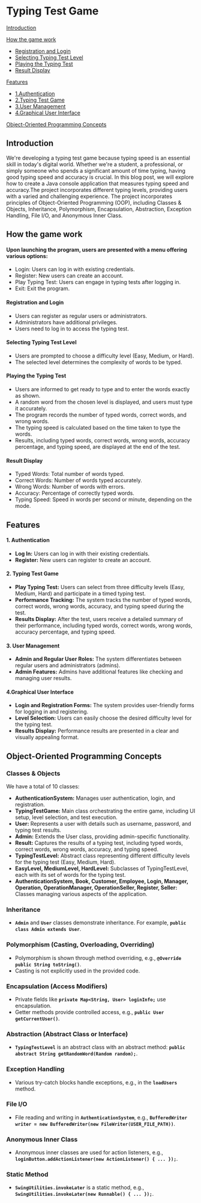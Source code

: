 # Typing Test Game
[Introduction](#introduction)

[How the game work](#how-the-game-work)
- [Registration and Login](#registration-and-login)
- [Selecting Typing Test Level](#selecting-typing-test-level)
- [Playing the Typing Test](#playing-the-typing-test)
- [Result Display](#result-display)

[Features](#features)
- [1.Authentication](#1-authentication)
- [2.Typing Test Game](2-typing-test-game)
- [3.User Management](3-user-management)
- [4.Graphical User Interface](#graphical-user-interface)

[Object-Oriented Programming Concepts](#object-oriented-programming-concepts)

## Introduction
We're developing a typing test game because typing speed is an essential skill in today's digital world. Whether we're a student, a professional, or simply someone who spends a significant amount of time typing, having good typing speed and accuracy is crucial. In this blog post, we will explore how to create a Java console application that measures typing speed and accuracy.The project incorporates different typing levels, providing users with a varied and challenging experience. The project incorporates principles of Object-Oriented Programming (OOP), including Classes & Objects, Inheritance, Polymorphism, Encapsulation, Abstraction, Exception Handling, File I/O, and Anonymous Inner Class.
## How the game work
#### **Upon launching the program, users are presented with a menu offering various options:**<br/> 
- Login: Users can log in with existing credentials.
- Register: New users can create an account.
- Play Typing Test: Users can engage in typing tests after logging in.
- Exit: Exit the program.
   
#### **Registration and Login**<br/>
- Users can register as regular users or administrators.
- Administrators have additional privileges.
- Users need to log in to access the typing test.

#### **Selecting Typing Test Level**<br/>
- Users are prompted to choose a difficulty level (Easy, Medium, or Hard).
- The selected level determines the complexity of words to be typed.

#### **Playing the Typing Test**<br/>
- Users are informed to get ready to type and to enter the words exactly as shown.
- A random word from the chosen level is displayed, and users must type it accurately.
- The program records the number of typed words, correct words, and wrong words.
- The typing speed is calculated based on the time taken to type the words.
- Results, including typed words, correct words, wrong words, accuracy percentage, and typing speed, are displayed at the end of the test.

#### **Result Display**<br/>
- Typed Words: Total number of words typed.
- Correct Words: Number of words typed accurately.
- Wrong Words: Number of words with errors.
- Accuracy: Percentage of correctly typed words.
- Typing Speed: Speed in words per second or minute, depending on the mode.

## Features
#### **1. Authentication**<br/>
- **Log In:** Users can log in with their existing credentials.
- **Register:** New users can register to create an account.

#### **2. Typing Test Game**<br/>
- **Play Typing Test:** Users can select from three difficulty levels (Easy, Medium, Hard) and participate in a timed typing test.
- **Performance Tracking:** The system tracks the number of typed words, correct words, wrong words, accuracy, and typing speed during the test.
- **Results Display:** After the test, users receive a detailed summary of their performance, including typed words, correct words, wrong words, accuracy percentage, and typing speed.

#### **3. User Management**<br/>
- **Admin and Regular User Roles:** The system differentiates between regular users and administrators (admins).
- **Admin Features:** Admins have additional features like checking and managing user results.
  
#### **4.Graphical User Interface**<br/>
- **Login and Registration Forms:** The system provides user-friendly forms for logging in and registering.
- **Level Selection:** Users can easily choose the desired difficulty level for the typing test.
- **Results Display:** Performance results are presented in a clear and visually appealing format.

## Object-Oriented Programming Concepts

### Classes & Objects

We have a total of 10 classes:
- **AuthenticationSystem:** Manages user authentication, login, and registration.
- **TypingTestGame:** Main class orchestrating the entire game, including UI setup, level selection, and test execution.
- **User:** Represents a user with details such as username, password, and typing test results.
- **Admin:** Extends the User class, providing admin-specific functionality.
- **Result:** Captures the results of a typing test, including typed words, correct words, wrong words, accuracy, and typing speed.
- **TypingTestLevel:** Abstract class representing different difficulty levels for the typing test (Easy, Medium, Hard).
- **EasyLevel, MediumLevel, HardLevel:** Subclasses of TypingTestLevel, each with its set of words for the typing test.
- **AuthenticationSystem, Book, Customer, Employee, Login, Manager, Operation, OperationManager, OperationSeller, Register, Seller:** Classes managing various aspects of the application.

### Inheritance
 - **`Admin`** and **`User`** classes demonstrate inheritance. For example, **`public class Admin extends User`**.

### Polymorphism (Casting, Overloading, Overriding)
- Polymorphism is shown through method overriding, e.g., **`@Override public String toString()`**.
- Casting is not explicitly used in the provided code.

### Encapsulation (Access Modifiers)
 - Private fields like **`private Map<String, User> loginInfo;`** use encapsulation.
- Getter methods provide controlled access, e.g., **`public User getCurrentUser()`**.

### Abstraction (Abstract Class or Interface)
- **`TypingTestLevel`** is an abstract class with an abstract method: **`public abstract String getRandomWord(Random random);`**.
### Exception Handling
- Various try-catch blocks handle exceptions, e.g., in the **`loadUsers`** method.
### File I/O
- File reading and writing in **`AuthenticationSystem`**, e.g., **`BufferedWriter writer = new BufferedWriter(new FileWriter(USER_FILE_PATH))`**.

### Anonymous Inner Class
- Anonymous inner classes are used for action listeners, e.g., **`loginButton.addActionListener(new ActionListener() { ... });`**.
### Static Method
- **`SwingUtilities.invokeLater`** is a static method, e.g., **`SwingUtilities.invokeLater(new Runnable() { ... });`**.
